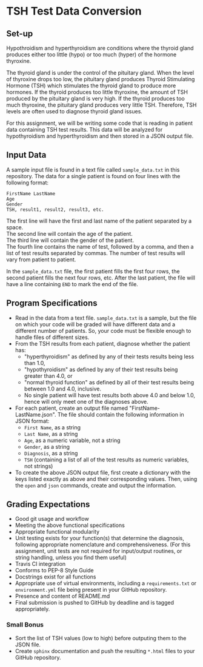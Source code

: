 # TSH Test Data Conversion

## Set-up
Hypothroidism and hyperthyroidism are conditions where the thyroid gland 
produces either too little (hypo) or too much (hyper) of the hormone thyroxine.

The thyroid gland is under the control of the pituitary gland.  When the level
of thyroxine drops too low, the pituitary gland produces Thyroid Stimulating
Hormone (TSH) which stimulates the thyroid gland to produce more hormones.
If the thyroid produces too little thyroxine, the amount of TSH produced by
the pituitary gland is very high.  If the thyroid produces too much
thyroxine, the pituitary gland produces very little TSH.  Therefore, TSH levels
are often used to diagnose thyroid gland issues.  

For this assignment, we will be writing some code that is reading in patient
data containing TSH test results.  This data will be analyzed for hypothyroidism
and hyperthyroidism and then stored in a JSON output file.

## Input Data
A sample input file is found in a text file called `sample_data.txt` in this 
repository.  The data for a single patient is found on four lines with the 
following format:
```
FirstName LastName
Age
Gender
TSH, result1, result2, result3, etc.
```
The first line will have the first and last name of the patient separated 
by a space.  
The second line will contain the age of the patient.  
The third line will contain the gender of the patient.  
The fourth line contains the name of test, followed by a comma, and then a
list of test results separated by commas.  The number of test results will
vary from patient to patient.

In the `sample_data.txt` file, the first patient fills the first four rows, the
second patient fills the next four rows, etc.  After the last patient, the
file will have a line containing `END` to mark the end of the file.

## Program Specifications
* Read in the data from a text file.  `sample_data.txt` is a sample, but the file
on which your code will be graded will have different data and a different
number of patients.  So, your code must be flexible enough to handle files
of different sizes.
* From the TSH results from each patient, diagnose whether the patient has:
  + "hyperthyroidism" as defined by any of their tests results being less than 1.0,
  + "hypothyroidism" as defined by any of their test results being greater than 4.0, or
  + "normal thyroid function" as defined by all of their test results being
  between 1.0 and 4.0, inclusive.
  + No single patient will have test results both above 4.0 and below 1.0,
  hence will only meet one of the diagnoses above.
* For each patient, create an output file named "FirstName-LastName.json".
The file should contain the following information in JSON format: 
  + `First Name`, as a string
  + `Last Name`, as a string
  + `Age`, as a numeric variable, not a string
  + `Gender`, as a string
  + `Diagnosis`, as a string
  + `TSH` (containing a list of all of the test results as numeric variables, not
  strings)
* To create the above JSON output file, first create a dictionary with the keys
listed exactly as above and their corresponding values.  Then, using the `open` and `json`
commands, create and output the information.


## Grading Expectations
* Good git usage and workflow
* Meeting the above functional specifications
* Appropriate functional modularity
* Unit testing exists for your function(s) that determine the diagnosis, 
following appropriate nomenclature and comprehensiveness.
(For this assignment, unit tests are not required for input/output routines, or
string handling, unless you find them useful)
* Travis CI integration
* Conforms to PEP-8 Style Guide 
* Docstrings exist for all functions
* Appropriate use of virtual environments, including a `requirements.txt` or 
`environment.yml` file being present in your GitHub repository.
* Presence and content of README.md
* Final submission is pushed to GitHub by deadline and is tagged appropriately.

### Small Bonus
* Sort the list of TSH values (low to high) before outputing them to the JSON
file. 
*  Create `sphinx` documentation and push the resulting `*.html` files to your
GitHub repository.
